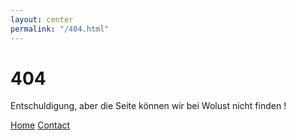 ```yaml
---
layout: center
permalink: "/404.html"
---
```


# 404

Entschuldigung, aber die Seite können wir bei Wolust nicht finden !


<div class="mt3">
  <a href="{{ site.baseurl }}/" class="button button-blue button-big">Home</a>
  <a href="{{ site.baseurl }}/contact/" class="button button-blue button-big">Contact</a>
</div>
